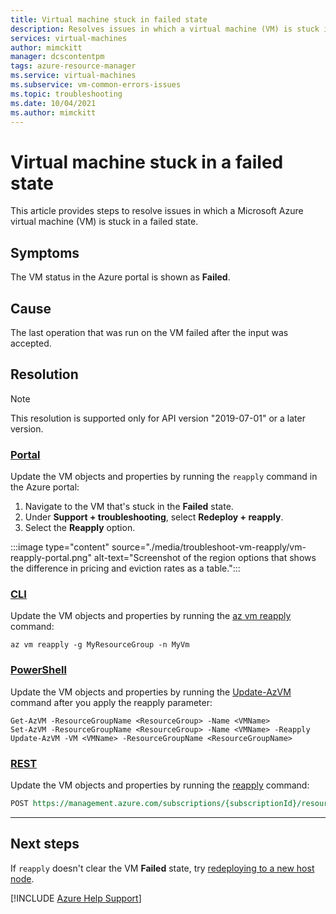 ```yaml
---
title: Virtual machine stuck in failed state
description: Resolves issues in which a virtual machine (VM) is stuck in a failed state. 
services: virtual-machines
author: mimckitt
manager: dcscontentpm
tags: azure-resource-manager
ms.service: virtual-machines
ms.subservice: vm-common-errors-issues
ms.topic: troubleshooting
ms.date: 10/04/2021
ms.author: mimckitt
---
```


# Virtual machine stuck in a failed state

This article provides steps to resolve issues in which a Microsoft Azure virtual machine (VM) is stuck in a failed state.

## Symptoms

The VM status in the Azure portal is shown as **Failed**.

## Cause

The last operation that was run on the VM failed after the input was accepted.

## Resolution

> [!NOTE]
> This resolution is supported only for API version "2019-07-01" or a later version.

### [Portal](#tab/portal)

Update the VM objects and properties by running the `reapply` command in the Azure portal:

1. Navigate to the VM that's stuck in the **Failed** state.
1. Under **Support + troubleshooting**, select **Redeploy + reapply**.
1. Select the **Reapply** option.

:::image type="content" source="./media/troubleshoot-vm-reapply/vm-reapply-portal.png" alt-text="Screenshot of the region options that shows the difference in pricing and eviction rates as a table.":::

### [CLI](#tab/cli)

Update the VM objects and properties by running the [az vm reapply](/cli/azure/vm#az-vm-reapply) command:

```azurecli-interactive
az vm reapply -g MyResourceGroup -n MyVm
```

### [PowerShell](#tab/powershell)

Update the VM objects and properties by running the [Update-AzVM](/powershell/module/az.compute/update-azvm?view=azps-6.5.0#examples&preserve-view=true) command after you apply the reapply parameter:

```azurepowershell-interactive
Get-AzVM -ResourceGroupName <ResourceGroup> -Name <VMName>
Set-AzVM -ResourceGroupName <ResourceGroup> -Name <VMName> -Reapply
Update-AzVM -VM <VMName> -ResourceGroupName <ResourceGroupName>

```

### [REST](#tab/rest)

Update the VM objects and properties by running the [reapply](/rest/api/compute/virtual-machines/reapply) command:

```rest
POST https://management.azure.com/subscriptions/{subscriptionId}/resourceGroups/{resourceGroupName}/providers/Microsoft.Compute/virtualMachines/{vmName}/reapply?api-version=2021-07-01
```

---

## Next steps

If `reapply` doesn't clear the VM **Failed** state, try [redeploying to a new host node](../virtual-machines-linux/redeploy-to-new-node-linux.md).

[!INCLUDE [Azure Help Support](../../includes/azure-help-support.md)]
